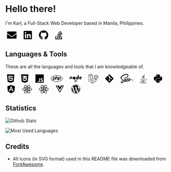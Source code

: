 # Hello there!

I'm Karl, a Full-Stack Web Developer based in Manila, Philippines.

[<img src="https://raw.githubusercontent.com/KarlMacz/karlmacz/master/assets/svg/envelope-solid.svg" style="margin: 0 5px;" height="30px">][email]&nbsp;&nbsp;
[<img src="https://raw.githubusercontent.com/KarlMacz/karlmacz/master/assets/svg/linkedin-brands.svg" style="margin: 0 5px;" height="30px">][linkedin-account]&nbsp;&nbsp;
[<img src="https://raw.githubusercontent.com/KarlMacz/karlmacz/master/assets/svg/github-brands.svg" style="margin: 0 5px;" height="30px">][github-account]&nbsp;&nbsp;
[<img src="https://raw.githubusercontent.com/KarlMacz/karlmacz/master/assets/svg/stack-overflow-brands.svg" style="margin: 0 5px;" height="30px">](stackoverflow-account)&nbsp;&nbsp;

## Languages & Tools

These are all the languages and tools that I am knowledgeable of.

[<img src="https://raw.githubusercontent.com/KarlMacz/karlmacz/master/assets/svg/html5-brands.svg" style="margin: 0 5px;" height="30px" title="HTML">]()&nbsp;&nbsp;
[<img src="https://raw.githubusercontent.com/KarlMacz/karlmacz/master/assets/svg/css3-alt-brands.svg" style="margin: 0 5px;" height="30px" title="CSS">]()&nbsp;&nbsp;
[<img src="https://raw.githubusercontent.com/KarlMacz/karlmacz/master/assets/svg/js-brands.svg" style="margin: 0 5px;" height="30px" title="JavaScript">]()&nbsp;&nbsp;
[<img src="https://raw.githubusercontent.com/KarlMacz/karlmacz/master/assets/svg/php-brands.svg" style="margin: 0 5px;" height="30px" title="PHP">]()&nbsp;&nbsp;
[<img src="https://raw.githubusercontent.com/KarlMacz/karlmacz/master/assets/svg/node-brands.svg" style="margin: 0 5px;" height="30px" title="Node.js">]()&nbsp;&nbsp;
[<img src="https://raw.githubusercontent.com/KarlMacz/karlmacz/master/assets/svg/laravel-brands.svg" style="margin: 0 5px;" height="30px" title="Laravel">]()&nbsp;&nbsp;
[<img src="https://raw.githubusercontent.com/KarlMacz/karlmacz/master/assets/svg/git-alt-brands.svg" style="margin: 0 5px;" height="30px" title="Git">]()&nbsp;&nbsp;
[<img src="https://raw.githubusercontent.com/KarlMacz/karlmacz/master/assets/svg/sass-brands.svg" style="margin: 0 5px;" height="30px" title="Sass">]()&nbsp;&nbsp;
[<img src="https://raw.githubusercontent.com/KarlMacz/karlmacz/master/assets/svg/java-brands.svg" style="margin: 0 5px;" height="30px" title="Java">]()&nbsp;&nbsp;
[<img src="https://raw.githubusercontent.com/KarlMacz/karlmacz/master/assets/svg/python-brands.svg" style="margin: 0 5px;" height="30px" title="Python">]()&nbsp;&nbsp;
[<img src="https://raw.githubusercontent.com/KarlMacz/karlmacz/master/assets/svg/angular-brands.svg" style="margin: 0 5px;" height="30px" title="Angular.js">]()&nbsp;&nbsp;
[<img src="https://raw.githubusercontent.com/KarlMacz/karlmacz/master/assets/svg/react-brands.svg" style="margin: 0 5px;" height="30px" title="React.js">]()&nbsp;&nbsp;
[<img src="https://raw.githubusercontent.com/KarlMacz/karlmacz/master/assets/svg/react-brands.svg" style="margin: 0 5px;" height="30px" title="React Native">]()&nbsp;&nbsp;
[<img src="https://raw.githubusercontent.com/KarlMacz/karlmacz/master/assets/svg/vuejs-brands.svg" style="margin: 0 5px;" height="30px" title="Vue.js">]()&nbsp;&nbsp;
[<img src="https://raw.githubusercontent.com/KarlMacz/karlmacz/master/assets/svg/wordpress-brands.svg" style="margin: 0 5px;" height="30px" title="Wordpress">]()&nbsp;&nbsp;

## Statistics

![Github Stats](https://github-readme-stats.vercel.app/api?username=KarlMacz&count_private=true&show_icons=true&hide_border=true&hide=stars,prs)

![Most Used Languages](https://github-readme-stats.vercel.app/api/top-langs/?username=KarlMacz&hide_border=true)

## Credits

- All icons (in SVG format) used in this README file was downloaded from [FontAwesome](fontawesome-website).

[email]: mailto:karljarren0308@gmail.com
[linkedin-account]: https://www.linkedin.com/in/karlmacz/
[github-account]: https://github.com/KarlMacz
[stackoverflow-account]: https://stackoverflow.com/users/2876785/karlmacz
[fontawesome-website]: https://fontawesome.com/
